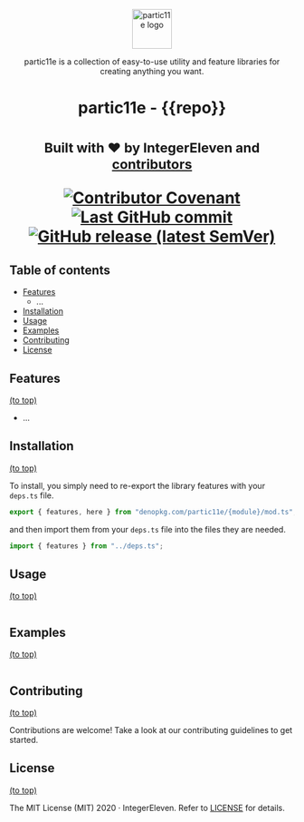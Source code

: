 <p align="center">
  <img alt="partic11e logo" height="70" src="https://raw.githubusercontent.com/partic11e/_template/main/p11-banner.png?token=GHSAT0AAAAAABT5G5YE4WQBU5PJ7VGUSILCYVCLQXA" />
</p>

<p align="center">
  partic11e is a collection of easy-to-use utility and feature libraries for creating anything you want.
</p>

<h1 align="center">partic11e - {{repo}}<h1>

<p align="center">
  <!-- Package description -->
</p>

<p align="center">
  <!-- Project links -->
</p>

<p align="center">
  <sub>Built with ❤ by IntegerEleven and <a href="https://github.com/partic11e/{{repo}}/graphs/contributors">contributors</a></sub>
</p>

<p align="center">
  <!-- Badges -->
  <a href="CODE_OF_CONDUCT.md">
    <img alt="Contributor Covenant" src="https://img.shields.io/badge/Contributor%20Covenant-2.1-4baaaa.svg?style=flat-square" />
  </a>
  <a href="https://github.com/partic11e/{{repo}}/commits/main">
    <img alt="Last GitHub commit" src="https://img.shields.io/github/last-commit/partic11e/{{repo}}.svg?style=flat-square" />
  </a>
  <a href="https://github.com/partic11e/{{repo}}/releases">
    <img alt="GitHub release (latest SemVer)" src="https://img.shields.io/github/v/release/partic11e/{{repo}}?style=flat-square" />
  </a>
</p>

<!-- TOC -->

## Table of contents

- [Features](#features)
  - ...
- [Installation](#installation)
- [Usage](#usage)
- [Examples](#examples)
- [Contributing](#contributing)
- [License](#license)

## Features

[(to top)](#table-of-contents)

- ...

## Installation

[(to top)](#table-of-contents)

To install, you simply need to re-export the library features with your
`deps.ts` file.

```ts
export { features, here } from "denopkg.com/partic11e/{module}/mod.ts";
```

and then import them from your `deps.ts` file into the files they are needed.

```ts
import { features } from "../deps.ts";
```

## Usage

[(to top)](#table-of-contents)

```ts
```

## Examples

[(to top)](#table-of-contents)

```ts
```

## Contributing

[(to top)](#table-of-contents)

Contributions are welcome! Take a look at our contributing guidelines to get
started.

## License

[(to top)](#table-of-contents)

The MIT License (MIT) 2020 &middot; IntegerEleven. Refer to [LICENSE](./LICENSE)
for details.